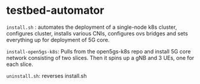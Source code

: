 # testbed-automator



`install.sh` : automates the deployment of a single-node k8s cluster, configures cluster, installs various CNIs, configures ovs bridges and sets everything up for deployment of 5G core.

`install-open5gs-k8s`: Pulls from the open5gs-k8s repo and install 5G core network consisting of two slices. Then it spins up a gNB and 3 UEs, one for each slice.

`uninstall.sh`: reverses install.sh
